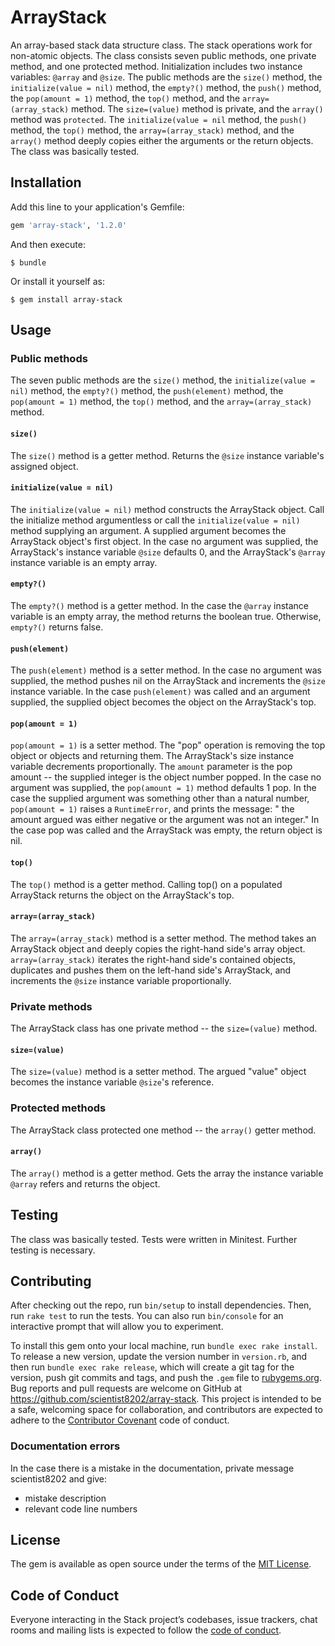 # ArrayStack

An array-based stack data structure class. The stack operations work for 
non-atomic objects. The class consists seven public methods, one private 
method, and one protected method. Initialization includes two instance 
variables: `@array` and `@size`. The public methods are the `size()` method, 
the `initialize(value = nil)` method, the `empty?()` method, the `push()` 
method, the `pop(amount = 1)` method, the `top()` method, and the 
`array=(array_stack)` method. The `size=(value)` method is private, and the
`array()` method was `protected`. The `initialize(value = nil` method, the 
`push()` method, the `top()` method, the `array=(array_stack)` method, and 
the `array()` method deeply copies either the arguments or the return objects. 
The class was basically tested. 

## Installation

Add this line to your application's Gemfile:

```ruby
gem 'array-stack', '1.2.0'
```

And then execute:

    $ bundle

Or install it yourself as:

    $ gem install array-stack

## Usage

### Public methods

The seven public methods are the `size()` method, the `initialize(value = nil)`
 method, the `empty?()` method, the 
`push(element)` method, the `pop(amount = 1)` method, the `top()` method, and the 
`array=(array_stack)` method.

#### `size()`
The `size()` method is a getter method. Returns the `@size` instance variable's 
assigned object.

#### `initialize(value = nil)`
The `initialize(value = nil)` method constructs the ArrayStack object. Call the 
initialize method argumentless or call the `initialize(value = nil)` method 
supplying an argument. A supplied argument becomes the ArrayStack object's first 
object. In the case no argument was supplied, the ArrayStack's instance variable 
`@size` defaults 0, and the ArrayStack's `@array` instance variable is an empty 
array.

#### `empty?()`
The `empty?()` method is a getter method. In the case the `@array` instance 
variable is an empty array, the method returns the boolean true. Otherwise, 
`empty?()` returns false.

#### `push(element)`
The `push(element)` method is a setter method. In the case no argument 
was supplied, the method pushes nil on the ArrayStack and increments 
the `@size` instance variable. In the case `push(element)` was called 
and an argument supplied, the supplied object becomes the object 
on the ArrayStack's top.

#### `pop(amount = 1)`
`pop(amount = 1)` is a setter method. The "pop" operation is removing the top 
object or objects and returning them. 
The ArrayStack's size instance variable decrements proportionally. The `amount` 
parameter is the pop amount 
\-- the supplied integer is the object number popped. In the case no 
argument was supplied, the `pop(amount = 1)` method defaults 1 pop. In the 
case the supplied argument was something other than a natural number, 
`pop(amount = 1)` raises a `RuntimeError`, and prints the message: "
the amount argued was either negative or the argument was not an integer." 
In the case pop was called and the ArrayStack was empty, the return object 
is nil.

#### `top()`
The `top()` method is a getter method. Calling top() on a populated ArrayStack 
returns the object on the ArrayStack's top.

#### `array=(array_stack)`
The `array=(array_stack)` method is a setter method. The method takes an ArrayStack object 
and deeply copies the right-hand side's array object. `array=(array_stack)` iterates 
the right-hand side's contained objects, duplicates and pushes them on the 
left-hand side's ArrayStack, and increments the `@size` instance variable 
proportionally.

### Private methods
The ArrayStack class has one private method \-- the `size=(value)` method.

#### `size=(value)`
The `size=(value)` method is a setter method. The argued "value" object becomes 
the instance variable `@size`'s reference.

### Protected methods
The ArrayStack class protected one method \-- the `array()` getter method.

#### `array()`
The `array()` method is a getter method. Gets the array the instance variable 
`@array` refers and returns the object.

## Testing
The class was basically tested. Tests were written in Minitest. Further 
testing is necessary.

## Contributing

After checking out the repo, run `bin/setup` to install dependencies. Then, run `rake test` to run the tests. You can also run `bin/console` for an interactive prompt that will allow you to experiment.

To install this gem onto your local machine, run `bundle exec rake install`. To release a new version, update the version number in `version.rb`, and then run `bundle exec rake release`, which will create a git tag for the version, push git commits and tags, and push the `.gem` file to [rubygems.org](https://rubygems.org).
Bug reports and pull requests are welcome on GitHub at https://github.com/scientist8202/array-stack. This project is intended to be a safe, welcoming space for collaboration, and contributors are expected to adhere to the [Contributor Covenant](http://contributor-covenant.org) code of conduct.

### Documentation errors
In the case there is a mistake in the documentation, private message 
scientist8202 and give: 

* mistake description
* relevant code line numbers

## License

The gem is available as open source under the terms of the [MIT License](https://opensource.org/licenses/MIT).

## Code of Conduct

Everyone interacting in the Stack project’s codebases, issue trackers, chat rooms and mailing lists is expected to follow the [code of conduct](https://github.com/scientist8202/array-stack/blob/master/CODE_OF_CONDUCT.md).
